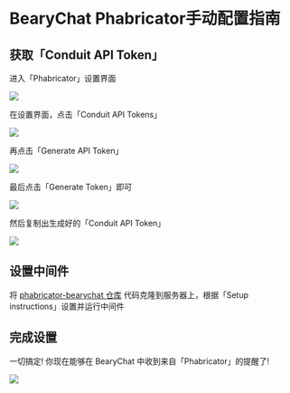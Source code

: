 # BearyChat Phabricator手动配置指南

## 获取「Conduit API Token」

进入「Phabricator」设置界面

![](http://7jpt3p.com1.z0.glb.clouddn.com/Fh0DowvVSvtKVoSOYV-Yrc1pQyS0)

在设置界面，点击「Conduit API Tokens」

![](http://7jpt3p.com1.z0.glb.clouddn.com/FseRt8sHC1pRISjZ27m-O3pZllZJ)

再点击「Generate API Token」

![](http://7jpt3p.com1.z0.glb.clouddn.com/FtZmhl0Eij1trE5ljfl8jxQCLaB4)

最后点击「Generate Token」即可

![](http://7jpt3p.com1.z0.glb.clouddn.com/FoiTqm4Np8HBhgkKBVz5Sl1VMlHi)

然后复制出生成好的「Conduit API Token」

![](http://7jpt3p.com1.z0.glb.clouddn.com/FigyeS65oi9WYKZRCe_mKoGigsyS)

## 设置中间件

将 [phabricator-bearychat 仓库](https://github.com/bearyinnovative/phabricator-bearychat) 代码克隆到服务器上，根据「Setup instructions」设置并运行中间件

## 完成设置

一切搞定! 你现在能够在 BearyChat 中收到来自「Phabricator」的提醒了!

![](http://7jpt3p.com1.z0.glb.clouddn.com/FkuaPokl6_Rl0TPHX8gt3ihbAg8K)
